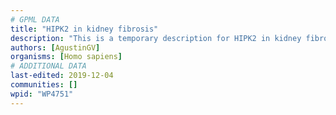 ```yaml
---
# GPML DATA
title: "HIPK2 in kidney fibrosis"
description: "This is a temporary description for HIPK2 in kidney fibrosis"
authors: [AgustinGV]
organisms: [Homo sapiens]
# ADDITIONAL DATA
last-edited: 2019-12-04
communities: []
wpid: "WP4751"
---
```

